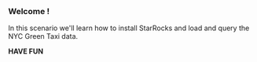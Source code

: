 
<br>

### Welcome !

In this scenario we'll learn how to install StarRocks and load and query the NYC Green Taxi data.

**HAVE FUN**
